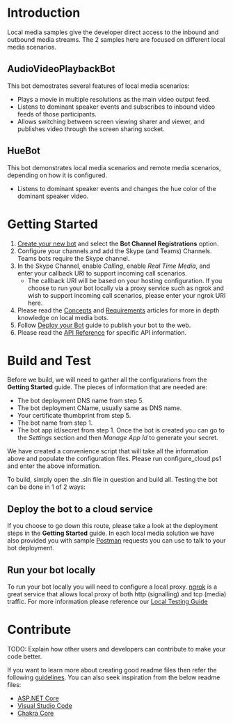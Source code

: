 # Introduction

Local media samples give the developer direct access to the inbound and outbound media streams.  The 2 samples here are focused on different local media scenarios.

## AudioVideoPlaybackBot

This bot demostrates several features of local media scenarios:
- Plays a movie in multiple resolutions as the main video output feed.
- Listens to dominant speaker events and subscribes to inbound video feeds of those participants.
- Allows switching between screen viewing sharer and viewer, and publishes video through the screen sharing socket.

## HueBot

This bot demonstrates local media scenarios and remote media scenarios, depending on how it is configured.
- Listens to dominant speaker events and changes the hue color of the dominant speaker video.

# Getting Started

1. [Create your new bot](https://dev.botframework.com/bots) and select the **Bot Channel Registrations** option.
2. Configure your channels and add the Skype (and Teams) Channels.  Teams bots require the Skype channel.
3. In the Skype Channel, enable *Calling*, enable *Real Time Media*, and enter your callback URI to support incoming call scenarios.  
   - The callback URI will be based on your hosting configuration.  If you choose to run your bot locally via a proxy service such as ngrok and wish to support incoming call scenarios, please enter your ngrok URI here.
4. Please read the [Concepts](https://docs.microsoft.com/en-us/azure/bot-service/dotnet/bot-builder-dotnet-real-time-media-concepts?view=azure-bot-service-3.0) and [Requirements](https://docs.microsoft.com/en-us/azure/bot-service/dotnet/bot-builder-dotnet-real-time-media-requirements?view=azure-bot-service-3.0) articles for more in depth knowledge on local media bots.
5. Follow [Deploy your Bot](https://docs.microsoft.com/en-us/azure/bot-service/dotnet/bot-builder-dotnet-real-time-deploy-visual-studio?view=azure-bot-service-3.0) guide to publish your bot to the web.
6. Please read the [API Reference](https://developer.microsoft.com/en-us/graph/docs/api-reference/beta/resources/calls-api-overview) for specific API information.

# Build and Test

Before we build, we will need to gather all the configurations from the **Getting Started** guide.  The pieces of information that are needed are:
- The bot deployment DNS name from step 5.
- The bot deployment CName, usually same as DNS name.
- Your certificate thumbprint from step 5.
- The bot name from step 1.
- The bot app id/secret from step 1.  Once the bot is created you can go to the *Settings* section and then *Manage App Id* to generate your secret.

We have created a convenience script that will take all the information above and populate the configuration files.  Please run configure_cloud.ps1 and enter the above information.

To build, simply open the .sln file in question and build all.  Testing the bot can be done in 1 of 2 ways:

## Deploy the bot to a cloud service

If you choose to go down this route, please take a look at the deployment steps in the **Getting Started** guide.  In each local media solution we have also provided you with sample [Postman](https://www.getpostman.com/) requests you can use to talk to your bot deployment.

## Run your bot locally

To run your bot locally you will need to configure a local proxy.  [ngrok](https://ngrok.com/) is a great service that allows local proxy of both http (signalling) and tcp (media) traffic.  For more information please reference our [Local Testing Guide](http://graphcallingsdk-docs.azurewebsites.net/articles/Testing.html)

# Contribute
TODO: Explain how other users and developers can contribute to make your code better. 

If you want to learn more about creating good readme files then refer the following [guidelines](https://www.visualstudio.com/en-us/docs/git/create-a-readme). You can also seek inspiration from the below readme files:
- [ASP.NET Core](https://github.com/aspnet/Home)
- [Visual Studio Code](https://github.com/Microsoft/vscode)
- [Chakra Core](https://github.com/Microsoft/ChakraCore)
